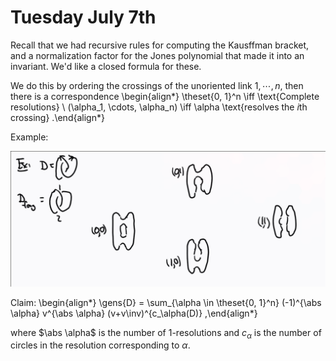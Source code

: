 # Tuesday July 7th

Recall that we had recursive rules for computing the Kausffman bracket, and a normalization factor for the Jones polynomial that made it into an invariant.
We'd like a closed formula for these.

We do this by ordering the crossings of the unoriented link $1, \cdots, n$, then there is a correspondence
\begin{align*}
\theset{0, 1}^n \iff \text{Complete resolutions} \\
(\alpha_1, \cdots, \alpha_n) \iff \alpha \text{resolves the $i$th crossing}
.\end{align*}

Example:

![](figures/image_2020-07-07-11-07-33.png)

Claim:
\begin{align*}
\gens{D} = \sum_{\alpha \in \theset{0, 1}^n} (-1)^{\abs \alpha}  v^{\abs \alpha} (v+v\inv)^{c_\alpha(D)}
,\end{align*}

where $\abs \alpha$ is the number of 1-resolutions and $c_\alpha$ is the number of circles in the resolution corresponding to $\alpha$.


